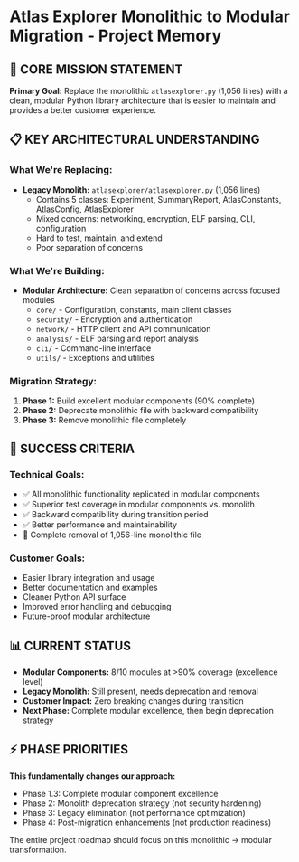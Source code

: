 # Atlas Explorer Monolithic to Modular Migration - Project Memory

## 🎯 CORE MISSION STATEMENT

**Primary Goal:** Replace the monolithic `atlasexplorer.py` (1,056 lines) with a clean, modular Python library architecture that is easier to maintain and provides a better customer experience.

## 📋 KEY ARCHITECTURAL UNDERSTANDING

### What We're Replacing:
- **Legacy Monolith:** `atlasexplorer/atlasexplorer.py` (1,056 lines)
  - Contains 5 classes: Experiment, SummaryReport, AtlasConstants, AtlasConfig, AtlasExplorer
  - Mixed concerns: networking, encryption, ELF parsing, CLI, configuration
  - Hard to test, maintain, and extend
  - Poor separation of concerns

### What We're Building:
- **Modular Architecture:** Clean separation of concerns across focused modules
  - `core/` - Configuration, constants, main client classes
  - `security/` - Encryption and authentication 
  - `network/` - HTTP client and API communication
  - `analysis/` - ELF parsing and report analysis
  - `cli/` - Command-line interface
  - `utils/` - Exceptions and utilities

### Migration Strategy:
1. **Phase 1:** Build excellent modular components (90% complete)
2. **Phase 2:** Deprecate monolithic file with backward compatibility
3. **Phase 3:** Remove monolithic file completely 

## 🎯 SUCCESS CRITERIA

### Technical Goals:
- ✅ All monolithic functionality replicated in modular components
- ✅ Superior test coverage in modular components vs. monolith
- ✅ Backward compatibility during transition period  
- ✅ Better performance and maintainability
- 🎯 Complete removal of 1,056-line monolithic file

### Customer Goals:
- Easier library integration and usage
- Better documentation and examples  
- Cleaner Python API surface
- Improved error handling and debugging
- Future-proof modular architecture

## 📊 CURRENT STATUS

- **Modular Components:** 8/10 modules at >90% coverage (excellence level)
- **Legacy Monolith:** Still present, needs deprecation and removal
- **Customer Impact:** Zero breaking changes during transition
- **Next Phase:** Complete modular excellence, then begin deprecation strategy

## ⚡ PHASE PRIORITIES

**This fundamentally changes our approach:**
- Phase 1.3: Complete modular component excellence 
- Phase 2: Monolith deprecation strategy (not security hardening)
- Phase 3: Legacy elimination (not performance optimization)
- Phase 4: Post-migration enhancements (not production readiness)

The entire project roadmap should focus on this monolithic → modular transformation.
